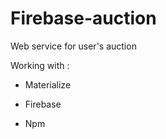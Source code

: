 # Firebase-auction
Web service for user's auction

Working with : 

- Materialize

- Firebase 

- Npm
